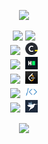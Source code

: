<p align='center'>
    <img src="https://capsule-render.vercel.app/api?type=waving&color=D09AFF&height=270&section=header&text=Algorithm&fontSize=90&animation=fadeIn&fontAlignY=38&fontColor=ffffff"/>
</p>

<div align='center'>
    <img src="https://img.shields.io/github/languages/top/N0WST4NDUP/Algorithm.svg?color=orange&logo=java"/>
    <img src="https://img.shields.io/github/last-commit/N0WST4NDUP/Algorithm.svg?color=00e34f"/>
</div>

<div align='center'>
    <img src="https://img.shields.io/badge/To%20do-grey" style="height:20px"/>&nbsp;&nbsp;<a href="./"><img src="./src/imgs/codility.png" style="height:20px"/></a><br>
    <img src="https://img.shields.io/badge/To%20do-grey" style="height:20px"/>&nbsp;&nbsp;<a href="./"><img src="./src/imgs/hackerrank.png" style="height:20px"/></a><br>
    <img src="https://img.shields.io/badge/To%20do-grey" style="height:20px"/>&nbsp;&nbsp;<a href="./"><img src="./src/imgs/leetcode.jpg" style="height:20px"/></a><br>
    <img src="https://img.shields.io/badge/Pausing-d63a44" style="height:20px"/>&nbsp;&nbsp;<a href="./백준"><img src="./src/imgs/baekjoon.png" style="height:20px"/></a><br>
    <img src="https://img.shields.io/badge/Doing!-00e34f" style="height:20px"/>&nbsp;&nbsp;<a href="./프로그래머스"><img src="./src/imgs/programmers.png" style="height:20px"/></a><br>
</div>

<!-- 푸터 -->
<p align='center'>
    <img src="https://capsule-render.vercel.app/api?type=waving&color=D09AFF&height=200&section=footer" />
</p>
